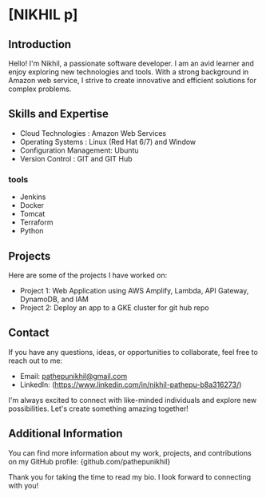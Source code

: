# [NIKHIL p]
 
## Introduction

Hello! I'm Nikhil, a passionate software developer. I am an avid learner and enjoy exploring new technologies and tools. With a strong background in Amazon web service, I strive to create innovative and efficient solutions for complex problems. 

## Skills and Expertise
 
 - Cloud Technologies : Amazon Web Services
 - Operating Systems : Linux (Red Hat 6/7) and Window
 - Configuration Management: Ubuntu
 - Version Control : GIT and GIT Hub
 ### tools
 - Jenkins
 - Docker
 - Tomcat
 - Terraform 
 - Python

## Projects 

Here are some of the projects I have worked on:

- Project 1: Web Application using AWS Amplify, Lambda, API Gateway, DynamoDB, and IAM
- Project 2: Deploy an app to a GKE cluster for git hub repo


## Contact

If you have any questions, ideas, or opportunities to collaborate, feel free to reach out to me:

- Email: pathepunikhil@gmail.com
- LinkedIn: (https://www.linkedin.com/in/nikhil-pathepu-b8a316273/)

I'm always excited to connect with like-minded individuals and explore new possibilities. Let's create something amazing together!

## Additional Information

You can find more information about my work, projects, and contributions on my GitHub profile: {github.com/pathepunikhil}

Thank you for taking the time to read my bio. I look forward to connecting with you! 
